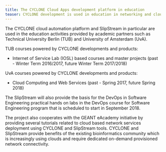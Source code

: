 ```yaml
---
title: The CYCLONE Cloud Apps development platform in education 
teaser: CYCLONE development is used in education in networking and cloud related courses at the Technical University Berlin and the University of Amsterdam.
---
```


The CYCLONE cloud automation platform and SlipStream in particular are used in the education activities provided by academic partners such as Technical University Berlin (TUB) and University of Amsterdam (UvA). 

TUB courses powered by CYCLONE developments and products:

* Internet of Service Lab (IOSL) based courses and master projects (past - Winter Term 2016/2017, future Winter Term 2017/2018)

UvA courses powered by CYCLONE developments and products:

* Cloud Computing and Web Services (past - Spring 2017, future Spring 2018)

The SlipStream will also provide the basis for the DevOps in Software Engineering  practical hands on labs in the DevOps course for Software Engineering program that is scheduled to start in September 2018.

The project also cooperates with the GEANT eAcademy  initiative by providing several tutorials related to cloud based network services deployment using CYCLONE and SlipStream tools. CYCLONE and SlipStream provide benefits of the existing bioinformatics community which is increasingly using clouds and require dedicated on-demand provisioned network connectivity.  
